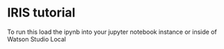 # IRIS tutorial

To run this load the ipynb into your jupyter notebook instance or inside of Watson Studio Local
